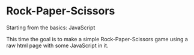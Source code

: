 # Rock-Paper-Scissors
Starting from the basics: JavaScript

This time the goal is to make a simple Rock-Paper-Scissors game using a raw html page with some JavaScript in it.
